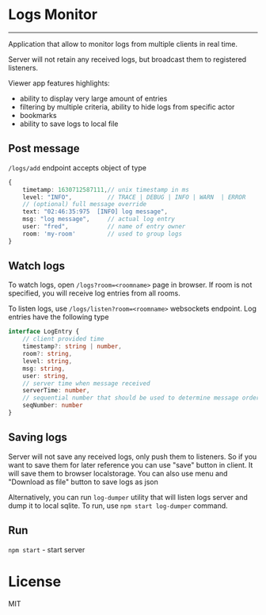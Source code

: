 # Logs Monitor

---

Application that allow to monitor logs from multiple clients in real time.

Server will not retain any received logs, but broadcast them to registered listeners.

Viewer app features highlights:

- ability to display very large amount of entries
- filtering by multiple criteria, ability to hide logs from specific actor
- bookmarks
- ability to save logs to local file

## Post message

`/logs/add` endpoint accepts object of type

```ts
{
    timetamp: 1630712587111,// unix timestamp in ms
    level: "INFO",          // TRACE | DEBUG | INFO | WARN  | ERROR
    // (optional) full message override
    text: "02:46:35:975  [INFO] log message",    
    msg: "log message",     // actual log entry
    user: "fred",           // name of entry owner
    room: 'my-room'         // used to group logs
}
```

## Watch logs

To watch logs, open `/logs?room=<roomname>` page in browser. If room is not specified, you will receive log entries from all rooms.

To listen logs, use `/logs/listen?room=<roomname>` websockets endpoint. Log entries have the following type

```ts
interface LogEntry {
    // client provided time
    timestamp?: string | number,
    room?: string,
    level: string,
    msg: string,
    user: string,
    // server time when message received
    serverTime: number,
    // sequential number that should be used to determine message order
    seqNumber: number
}
```

## Saving logs

Server will not save any received logs, only push them to listeners. So if you want to save them for later reference you can use "save" button in client. It will save them to browser localstorage. You can also use menu and "Download as file" button to save logs as json

Alternatively, you can run `log-dumper` utility that will listen logs server and dump it to local sqlite. To run, use `npm start log-dumper` command.

## Run

`npm start` - start server

# License

MIT
